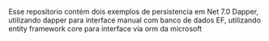 Esse repositorio contém dois exemplos de persistencia em Net 7.0
Dapper, utilizando dapper para interface manual com banco de dados
EF, utilizando entity framework core para interface via orm da microsoft
